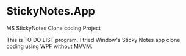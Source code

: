 # StickyNotes.App
MS StickyNotes Clone coding Project

This is TO DO LIST program. I tried Window's Sticky Notes app clone coding using WPF without MVVM.  
